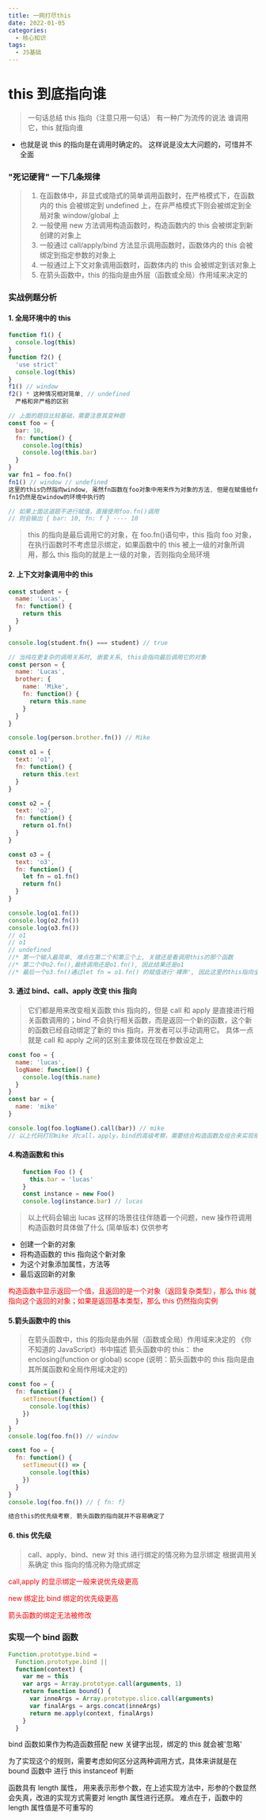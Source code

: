 ```yaml
---
title: 一网打尽this
date: 2022-01-05
categories:
  - 核心知识
tags:
  - JS基础
---
```


# this 到底指向谁

> 一句话总结 this 指向（注意只用一句话）
> 有一种广为流传的说法
> 谁调用它，this 就指向谁

- 也就是说 this 的指向是在调用时确定的。 这样说是没太大问题的，可惜并不全面

### "死记硬背" 一下几条规律

> 1. 在函数体中，非显式或隐式的简单调用函数时，在严格模式下，在函数内的 this 会被绑定到 undefined 上，在非严格模式下则会被绑定到全局对象 window/global 上
> 2. 一般使用 new 方法调用构造函数时，构造函数内的 this 会被绑定到新创建的对象上
> 3. 一般通过 call/apply/bind 方法显示调用函数时，函数体内的 this 会被绑定到指定参数的对象上
> 4. 一般通过上下文对象调用函数时，函数体内的 this 会被绑定到该对象上
> 5. 在箭头函数中，this 的指向是由外层（函数或全局）作用域来决定的

### 实战例题分析

#### 1. 全局环境中的 this

```javascript
function f1() {
  console.log(this)
}
function f2() {
  'use strict'
  console.log(this)
}
f1() // window
f2() * 这种情况相对简单, // undefined
  严格和非严格的区别

// 上面的题目比较基础，需要注意其变种题
const foo = {
  bar: 10,
  fn: function() {
    console.log(this)
    console.log(this.bar)
  }
}
var fn1 = foo.fn()
fn1() // window // undefined
这里的this仍然指向window, 虽然fn函数在foo对象中用来作为对象的方法, 但是在赋值给fn1之后
fn1仍然是在window的环境中执行的

// 如果上面这道题不进行赋值，直接使用foo.fn()调用
// 则会输出 { bar: 10, fn: f } ---- 10
```

> this 的指向是最后调用它的对象，在 foo.fn()语句中，this 指向 foo 对象，
> 在执行函数时不考虑显示绑定，如果函数中的 this 被上一级的对象所调用，那么 this 指向的就是上一级的对象，否则指向全局环境

#### 2. 上下文对象调用中的 this

```javascript
const student = {
  name: 'Lucas',
  fn: function() {
    return this
  }
}

console.log(student.fn() === student) // true

// 当纯在更复杂的调用关系时, 嵌套关系, this会指向最后调用它的对象
const person = {
  name: 'Lucas',
  brother: {
    name: 'Mike',
    fn: function() {
      return this.name
    }
  }
}

console.log(person.brother.fn()) // Mike
```

```javascript
const o1 = {
  text: 'o1',
  fn: function() {
    return this.text
  }
}

const o2 = {
  text: 'o2',
  fn: function() {
    return o1.fn()
  }
}

const o3 = {
  text: 'o3',
  fn: function() {
    let fn = o1.fn()
    return fn()
  }
}

console.log(o1.fn())
console.log(o2.fn())
console.log(o3.fn())
// o1
// o1
// undefined
//* 第一个输入最简单, 难点在第二个和第三个上, 关键还是看调用this的那个函数
//* 第二个中o2.fn(),最终调用还是o1.fn(), 因此结果还是o1
//* 最后一个o3.fn()通过let fn = o1.fn() 的赋值进行'裸奔', 因此这里的this指向全局window, 结果是undefined
```

#### 3. 通过 bind、call、apply 改变 this 指向

> 它们都是用来改变相关函数 this 指向的，但是 call 和 apply 是直接进行相关函数调用的；bind 不会执行相关函数，而是返回一个新的函数，这个新的函数已经自动绑定了新的 this 指向，开发者可以手动调用它。
> 具体一点就是 call 和 apply 之间的区别主要体现在现在参数设定上

```javascript
const foo = {
  name: 'lucas',
  logName: function() {
    console.log(this.name)
  }
}
const bar = {
  name: 'mike'
}

console.log(foo.logName().call(bar)) // mike
// 以上代码打印mike 对call，apply，bind的高级考察，需要结合构造函数及组合来实现继承
```

#### 4.构造函数和 this

```JavaScript
    function Foo () {
      this.bar = 'lucas'
    }
    const instance = new Foo()
    console.log(instance.bar) // lucas
```

> 以上代码会输出 lucas 这样的场景往往伴随着一个问题，new 操作符调用构造函数时具体做了什么
> (简单版本) 仅供参考

- 创建一个新的对象
- 将构造函数的 this 指向这个新对象
- 为这个对象添加属性，方法等
- 最后返回新的对象

<font color=red>构造函数中显示返回一个值，且返回的是一个对象（返回复杂类型），那么 this 就指向这个返回的对象；如果是返回基本类型，那么 this 仍然指向实例</font>

#### 5.箭头函数中的 this

> 在箭头函数中，this 的指向是由外层（函数或全局）作用域来决定的
> 《你不知道的 JavaScript》书中描述 箭头函数中的 this： the enclosing(function or global) scope (说明：箭头函数中的 this 指向是由其所属函数和全局作用域决定的)

```javascript
const foo = {
  fn: function() {
    setTimeout(function() {
      console.log(this)
    })
  }
}
console.log(foo.fn()) // window

const foo = {
  fn: function() {
    setTimeout(() => {
      console.log(this)
    })
  }
}
console.log(foo.fn()) // { fn: f}

结合this的优先级考察, 箭头函数的指向就并不容易确定了
```

#### 6. this 优先级

> call、apply、bind、new 对 this 进行绑定的情况称为显示绑定
> 根据调用关系确定 this 指向的情况称为隐式绑定

<font color='red'>call,apply 的显示绑定一般来说优先级更高</font>

<font color='red'>new 绑定比 bind 绑定的优先级更高</font>

<font color='red'>箭头函数的绑定无法被修改</font>

### 实现一个 bind 函数

```javascript
Function.prototype.bind =
  Function.prototype.bind ||
  function(context) {
    var me = this
    var args = Array.prototype.call(arguments, 1)
    return function bound() {
      var inneArgs = Array.prototype.slice.call(arguments)
      var finalArgs = args.concat(inneArgs)
      return me.apply(context, finalArgs)
    }
  }
```

bind 函数如果作为构造函数搭配 new 关键字出现，绑定的 this 就会被'忽略'

为了实现这个的规则，需要考虑如何区分这两种调用方式，具体来讲就是在 bound 函数中
进行 this instanceof 判断

函数具有 length 属性， 用来表示形参个数，在上述实现方法中，形参的个数显然会失真，改进的实现方式需要对 length 属性进行还原。 难点在于，函数中的 length 属性值是不可重写的
